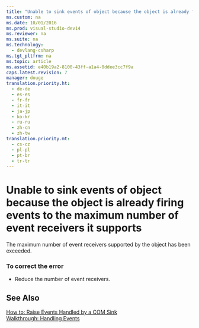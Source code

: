 ```yaml
---
title: "Unable to sink events of object because the object is already firing events to the maximum number of event receivers it supports"
ms.custom: na
ms.date: 10/01/2016
ms.prod: visual-studio-dev14
ms.reviewer: na
ms.suite: na
ms.technology: 
  - devlang-csharp
ms.tgt_pltfrm: na
ms.topic: article
ms.assetid: e40b19a2-8100-43ff-a1a4-0ddee3cc7f9a
caps.latest.revision: 7
manager: douge
translation.priority.ht: 
  - de-de
  - es-es
  - fr-fr
  - it-it
  - ja-jp
  - ko-kr
  - ru-ru
  - zh-cn
  - zh-tw
translation.priority.mt: 
  - cs-cz
  - pl-pl
  - pt-br
  - tr-tr
---
```

# Unable to sink events of object because the object is already firing events to the maximum number of event receivers it supports
The maximum number of event receivers supported by the object has been exceeded.  
  
### To correct the error  
  
-   Reduce the number of event receivers.  
  
## See Also  
 [How to: Raise Events Handled by a COM Sink](assetId:///7c9944b2-e951-4c3e-a0a1-59b2ae37d7fd)   
 [Walkthrough: Handling Events](../Topic/Walkthrough:%20Handling%20Events%20\(Visual%20Basic\).md)